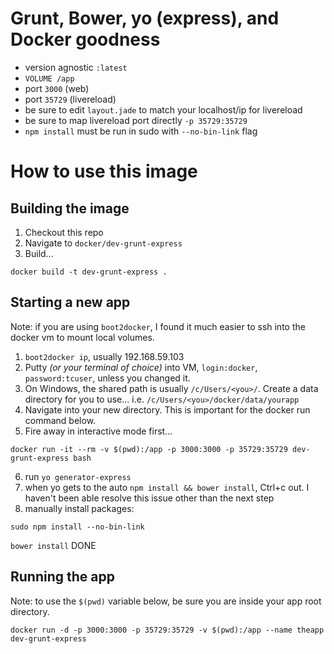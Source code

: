 # Grunt, Bower, yo (express), and Docker goodness

* version agnostic `:latest`
* `VOLUME /app`
* port `3000` (web)
* port `35729` (livereload)
* be sure to edit `layout.jade` to match your localhost/ip for livereload
* be sure to map livereload port directly `-p 35729:35729`
* `npm install` must be run in sudo with `--no-bin-link` flag

# How to use this image

## Building the image
1. Checkout this repo
2. Navigate to `docker/dev-grunt-express`
3. Build...

```
docker build -t dev-grunt-express .
```

## Starting a new app
Note: if you are using `boot2docker`, I found it much easier to ssh into the docker vm to mount local volumes.

 1. `boot2docker ip`, usually 192.168.59.103
 2. Putty *(or your terminal of choice)* into VM, `login:docker`, `password:tcuser`, unless you changed it.
 3. On Windows, the shared path is usually `/c/Users/<you>/`. Create a data directory for you to use... i.e. `/c/Users/<you>/docker/data/yourapp`
 4. Navigate into your new directory. This is important for the docker run command below.
 5. Fire away in interactive mode first...

 ```
 docker run -it --rm -v $(pwd):/app -p 3000:3000 -p 35729:35729 dev-grunt-express bash
 ```

 6. run `yo generator-express`
 7. when yo gets to the auto `npm install && bower install`, Ctrl+c out. I haven't been able resolve this issue other than the next step
 8. manually install packages:

 ```sudo npm install --no-bin-link```

 ```bower install```
DONE


## Running the app

Note: to use the `$(pwd)` variable below, be sure you are inside your app root directory.

```
docker run -d -p 3000:3000 -p 35729:35729 -v $(pwd):/app --name theapp dev-grunt-express
```
